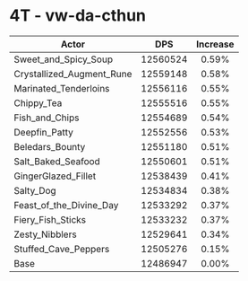# 4T - vw-da-cthun
| Actor | DPS | Increase |
|---|:---:|:---:|
|Sweet_and_Spicy_Soup|12560524|0.59%|
|Crystallized_Augment_Rune|12559148|0.58%|
|Marinated_Tenderloins|12556116|0.55%|
|Chippy_Tea|12555516|0.55%|
|Fish_and_Chips|12554689|0.54%|
|Deepfin_Patty|12552556|0.53%|
|Beledars_Bounty|12551180|0.51%|
|Salt_Baked_Seafood|12550601|0.51%|
|GingerGlazed_Fillet|12538439|0.41%|
|Salty_Dog|12534834|0.38%|
|Feast_of_the_Divine_Day|12533292|0.37%|
|Fiery_Fish_Sticks|12533232|0.37%|
|Zesty_Nibblers|12529641|0.34%|
|Stuffed_Cave_Peppers|12505276|0.15%|
|Base|12486947|0.00%|
